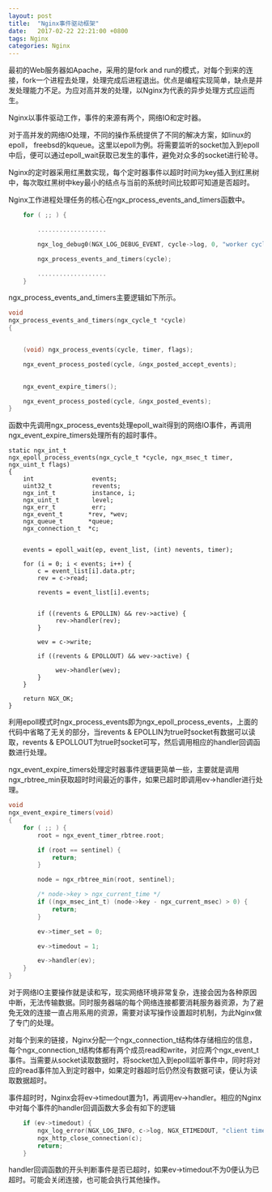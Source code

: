 ```yaml
---
layout: post
title:  "Nginx事件驱动框架"
date:   2017-02-22 22:21:00 +0800
tags: Nginx
categories: Nginx
---
```


最初的Web服务器如Apache，采用的是fork and run的模式，对每个到来的连接，fork一个进程去处理，处理完成后进程退出。优点是编程实现简单，缺点是并发处理能力不足。为应对高并发的处理，以Nginx为代表的异步处理方式应运而生。

Nginx以事件驱动工作，事件的来源有两个，网络IO和定时器。

对于高并发的网络IO处理，不同的操作系统提供了不同的解决方案，如linux的epoll， freebsd的kqueue。这里以epoll为例。将需要监听的socket加入到epoll中后，便可以通过epoll\_wait获取已发生的事件，避免对众多的socket进行轮寻。

Nginx的定时器采用红黑数实现，每个定时器事件以超时时间为key插入到红黑树中，每次取红黑树中key最小的结点与当前的系统时间比较即可知道是否超时。

Nginx工作进程处理任务的核心在ngx\_process\_events\_and\_timers函数中。

```c
    for ( ;; ) {

        ...................

        ngx_log_debug0(NGX_LOG_DEBUG_EVENT, cycle->log, 0, "worker cycle");

        ngx_process_events_and_timers(cycle);

        ...................
    }
```

ngx\_process\_events\_and\_timers主要逻辑如下所示。

```c
void
ngx_process_events_and_timers(ngx_cycle_t *cycle)
{


    (void) ngx_process_events(cycle, timer, flags);

    ngx_event_process_posted(cycle, &ngx_posted_accept_events);

    
    ngx_event_expire_timers();

    ngx_event_process_posted(cycle, &ngx_posted_events);
}
```

函数中先调用ngx\_process\_events处理epoll\_wait得到的网络IO事件，再调用ngx\_event\_expire\_timers处理所有的超时事件。

```
static ngx_int_t
ngx_epoll_process_events(ngx_cycle_t *cycle, ngx_msec_t timer, ngx_uint_t flags)
{
    int                events;
    uint32_t           revents;
    ngx_int_t          instance, i;
    ngx_uint_t         level;
    ngx_err_t          err;
    ngx_event_t       *rev, *wev;
    ngx_queue_t       *queue;
    ngx_connection_t  *c;


    events = epoll_wait(ep, event_list, (int) nevents, timer);

    for (i = 0; i < events; i++) {
        c = event_list[i].data.ptr;
        rev = c->read;

        revents = event_list[i].events;


        if ((revents & EPOLLIN) && rev->active) {
             rev->handler(rev);
        }

        wev = c->write;

        if ((revents & EPOLLOUT) && wev->active) {

             wev->handler(wev);
        }
    }

    return NGX_OK;
}
```

利用epoll模式时ngx\_process\_events即为ngx\_epoll\_process\_events，上面的代码中省略了无关的部分，当revents & EPOLLIN为true时socket有数据可以读取，revents & EPOLLOUT为true时socket可写，然后调用相应的handler回调函数进行处理。

ngx\_event\_expire\_timers处理定时器事件逻辑更简单一些，主要就是调用ngx\_rbtree\_min获取超时时间最近的事件，如果已超时即调用ev->handler进行处理。

```c
void
ngx_event_expire_timers(void)
{
    for ( ;; ) {
        root = ngx_event_timer_rbtree.root;

        if (root == sentinel) {
            return;
        }

        node = ngx_rbtree_min(root, sentinel);

        /* node->key > ngx_current_time */
        if ((ngx_msec_int_t) (node->key - ngx_current_msec) > 0) {
            return;
        }

        ev->timer_set = 0;

        ev->timedout = 1;

        ev->handler(ev);
    }
}
```



对于网络IO主要操作就是读和写，现实网络环境非常复杂，连接会因为各种原因中断，无法传输数据。同时服务器端的每个网络连接都要消耗服务器资源，为了避免无效的连接一直占用系用的资源，需要对读写操作设置超时机制，为此Nginx做了专门的处理。

对每个到来的链接，Nginx分配一个ngx\_connection\_t结构体存储相应的信息，每个ngx\_connection\_t结构体都有两个成员read和write，对应两个ngx\_event\_t事件。当需要从socket读取数据时，将socket加入到epoll监听事件中，同时将对应的read事件加入到定时器中，如果定时器超时后仍然没有数据可读，便认为读取数据超时。

事件超时时，Nginx会将ev->timedout置为1，再调用ev->handler。相应的Nginx中对每个事件的handler回调函数大多会有如下的逻辑

```c
    if (ev->timedout) {
        ngx_log_error(NGX_LOG_INFO, c->log, NGX_ETIMEDOUT, "client timed out");
        ngx_http_close_connection(c);
        return;
    }
```

handler回调函数的开头判断事件是否已超时，如果ev->timedout不为0便认为已超时。可能会关闭连接，也可能会执行其他操作。